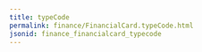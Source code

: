 ```yaml
---
title: typeCode
permalink: finance/FinancialCard.typeCode.html
jsonid: finance_financialcard_typecode
---
```

